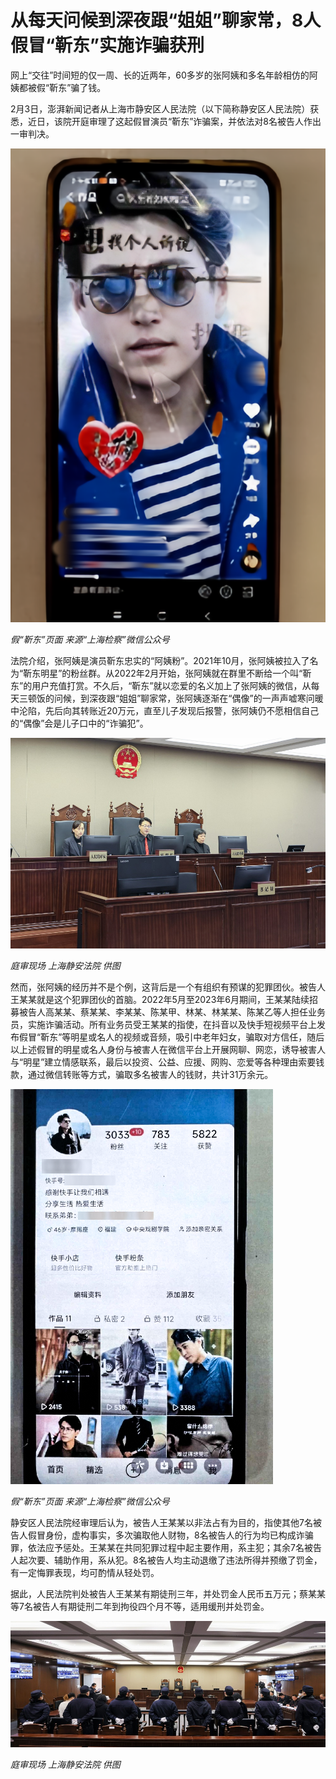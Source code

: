 # 从每天问候到深夜跟“姐姐”聊家常，8人假冒“靳东”实施诈骗获刑

网上“交往”时间短的仅一周、长的近两年，60多岁的张阿姨和多名年龄相仿的阿姨都被假“靳东”骗了钱。

2月3日，澎湃新闻记者从上海市静安区人民法院（以下简称静安区人民法院）获悉，近日，该院开庭审理了这起假冒演员“靳东”诈骗案，并依法对8名被告人作出一审判决。

![2a33f16e3d9c45d83e1aee8dd2c07650.jpg](https://raw.githubusercontent.com/qqhsx/qqnews_image/main/2024/02/03/从每天问候到深夜跟“姐姐”聊家常，8人假冒“靳东”实施诈骗获刑/2a33f16e3d9c45d83e1aee8dd2c07650.jpg)

_假“靳东”页面 来源“上海检察”微信公众号_

法院介绍，张阿姨是演员靳东忠实的“阿姨粉”。2021年10月，张阿姨被拉入了名为“靳东明星”的粉丝群。从2022年2月开始，张阿姨就在群里不断给一个叫“靳东”的用户充值打赏。不久后，“靳东”就以恋爱的名义加上了张阿姨的微信，从每天三顿饭的问候，到深夜跟“姐姐”聊家常，张阿姨逐渐在“偶像”的一声声嘘寒问暖中沦陷，先后向其转账近20万元，直至儿子发现后报警，张阿姨仍不愿相信自己的“偶像”会是儿子口中的“诈骗犯”。

![81c7836dfd2c62b049c5b04bb694af67.jpg](https://raw.githubusercontent.com/qqhsx/qqnews_image/main/2024/02/03/从每天问候到深夜跟“姐姐”聊家常，8人假冒“靳东”实施诈骗获刑/81c7836dfd2c62b049c5b04bb694af67.jpg)

_庭审现场 上海静安法院 供图_

然而，张阿姨的经历并不是个例，这背后是一个有组织有预谋的犯罪团伙。被告人王某某就是这个犯罪团伙的首脑。2022年5月至2023年6月期间，王某某陆续招募被告人高某某、蔡某某、李某某、陈某甲、林某、林某某、陈某乙等人担任业务员，实施诈骗活动。所有业务员受王某某的指使，在抖音以及快手短视频平台上发布假冒“靳东”等明星或名人的视频或音频，吸引中老年妇女，骗取对方信任，随后以上述假冒的明星或名人身份与被害人在微信平台上开展网聊、网恋，诱导被害人与“明星”建立情感联系，最后以投资、公益、应援、网购、恋爱等各种理由索要钱款，通过微信转账等方式，骗取多名被害人的钱财，共计31万余元。

![8b06f28e54c4f73900d44967012f2668.jpg](https://raw.githubusercontent.com/qqhsx/qqnews_image/main/2024/02/03/从每天问候到深夜跟“姐姐”聊家常，8人假冒“靳东”实施诈骗获刑/8b06f28e54c4f73900d44967012f2668.jpg)

_假“靳东”页面 来源“上海检察”微信公众号_

静安区人民法院经审理后认为，被告人王某某以非法占有为目的，指使其他7名被告人假冒身份，虚构事实，多次骗取他人财物，8名被告人的行为均已构成诈骗罪，依法应予惩处。王某某在共同犯罪过程中起主要作用，系主犯；其余7名被告人起次要、辅助作用，系从犯。8名被告人均主动退缴了违法所得并预缴了罚金，有一定悔罪表现，均可酌情从轻处罚。

据此，人民法院判处被告人王某某有期徒刑三年，并处罚金人民币五万元；蔡某某等7名被告人有期徒刑二年到拘役四个月不等，适用缓刑并处罚金。

![b88c7f0e9faa9145cf07100911f73fc1.jpg](https://raw.githubusercontent.com/qqhsx/qqnews_image/main/2024/02/03/从每天问候到深夜跟“姐姐”聊家常，8人假冒“靳东”实施诈骗获刑/b88c7f0e9faa9145cf07100911f73fc1.jpg)

_庭审现场 上海静安法院 供图_

